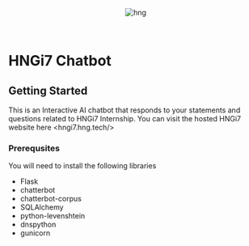 <div align="center">

![hng](https://res.cloudinary.com/iambeejayayo/image/upload/v1554240066/brand-logo.png)

<br>

</div>

# HNGi7 Chatbot

## Getting Started
This is an Interactive AI chatbot that responds to your statements and questions related to HNGi7 Internship. You can visit the hosted HNGi7 website here <hngi7.hng.tech/>
### Prerequsites
You will need to install the following libraries

- Flask
- chatterbot
- chatterbot-corpus
- SQLAlchemy
- python-levenshtein
- dnspython
- gunicorn


